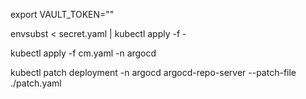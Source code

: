export VAULT_TOKEN=""

envsubst < secret.yaml | kubectl apply -f -

kubectl apply -f cm.yaml -n argocd

kubectl patch deployment -n argocd argocd-repo-server --patch-file ./patch.yaml

